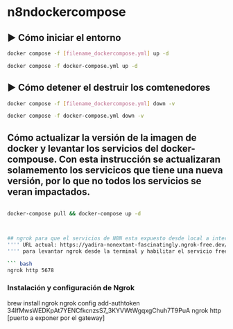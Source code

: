 # n8ndockercompose


## ▶️ Cómo iniciar el entorno

```bash
docker compose -f [filename_dockercompose.yml] up -d

docker compose -f docker-compose.yml up -d
```

## ▶️ Cómo detener el destruir los comtenedores

```bash
docker compose -f [filename_dockercompose.yml] down -v

docker compose -f docker-compose.yml down -v
```

## Cómo actualizar la versión de la imagen de docker y levantar los servicios del docker-compouse. Con esta instrucción se actualizaran solamemento los servicicos que tiene una nueva versión, por lo que no todos los servicios se veran impactados. 

```bash

docker-compose pull && docker-compose up -d



## ngrok para que el servicios de N8N esta expuesto desde local a internet 
'''' URL actual: https://yadira-nonextant-fascinatingly.ngrok-free.dev/home/workflows
'''' para levantar ngrok desde la terminal y habilitar el servicio free 

``` bash
ngrok http 5678 
```

### Instalación y configuración de Ngrok 
brew install ngrok
ngrok config add-authtoken 34IfMwsWEDKpAt7YENCfkcnzsS7_3KYVWtWgqxgChuh7T9PuA
ngrok http [puerto a exponer por el gateway]
